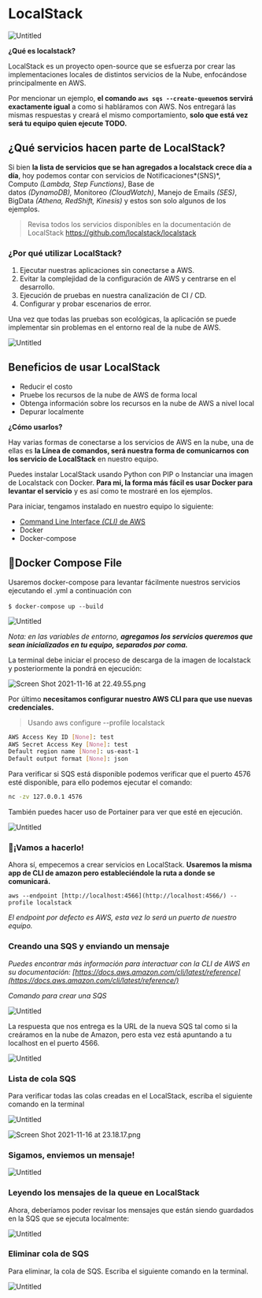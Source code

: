 # LocalStack

![Untitled](files/Untitled.png)

**¿Qué es localstack?**

LocalStack es un proyecto open-source que se esfuerza por crear las implementaciones locales de distintos servicios de la Nube, enfocándose principalmente en AWS.

Por mencionar un ejemplo, **el comando `aws sqs --create-queue`nos servirá exactamente igual** a como si habláramos con AWS. Nos entregará las mismas respuestas y creará el mismo comportamiento, **solo que está vez será tu equipo quien ejecute TODO.**

## **¿Qué servicios hacen parte de LocalStack?**

Si bien **la lista de servicios que se han agregados a localstack crece día a día**, hoy podemos contar con servicios de Notificaciones*(SNS)*, Computo *(Lambda, Step Functions)*, Base de datos *(DynamoDB),* Monitoreo *(CloudWatch)*, Manejo de Emails *(SES)*, BigData *(Athena, RedShift, Kinesis)* y estos son solo algunos de los ejemplos.

> Revisa todos los servicios disponibles en la documentación de LocalStack https://github.com/localstack/localstack
> 

### ¿Por qué utilizar LocalStack?

1. Ejecutar nuestras aplicaciones sin conectarse a AWS.
2. Evitar la complejidad de la configuración de AWS y centrarse en el desarrollo.
3. Ejecución de pruebas en nuestra canalización de CI / CD.
4. Configurar y probar escenarios de error.

Una vez que todas las pruebas son ecológicas, la aplicación se puede implementar sin problemas en el entorno real de la nube de AWS.

![Untitled](files/Untitled%201.png)

## Beneficios de usar LocalStack

- Reducir el costo
- Pruebe los recursos de la nube de AWS de forma local
- Obtenga información sobre los recursos en la nube de AWS a nivel local
- Depurar localmente

**¿Cómo usarlos?**

Hay varias formas de conectarse a los servicios de AWS en la nube, una de ellas es **la Línea de comandos, será nuestra forma de comunicarnos con los servicio de LocalStack** en nuestro equipo.

Puedes instalar LocalStack usando Python con PIP o Instanciar una imagen de Localstack con Docker. **Para mi, la forma más fácil es usar Docker para levantar el servicio** y es así como te mostraré en los ejemplos.

Para iniciar, tengamos instalado en nuestro equipo lo siguiente:

- [Command Line Interface *(CLI)* de AWS](https://aws.amazon.com/es/cli/)
- Docker
- Docker-compose

## **📁Docker Compose File**

Usaremos docker-compose para levantar fácilmente nuestros servicios ejecutando el .yml a continuación con 

`$ docker-compose up --build` 

![Untitled](files/Untitled%202.png)

*Nota: en las variables de entorno, **agregamos los servicios queremos que sean inicializados en tu equipo, separados por coma.***

La terminal debe iniciar el proceso de descarga de la imagen de localstack y posteriormente la pondrá en ejecución:

![Screen Shot 2021-11-16 at 22.49.55.png](files/Screen_Shot_2021-11-16_at_22.49.55.png)

Por último **necesitamos configurar nuestro AWS CLI para que use nuevas credenciales.**

> Usando aws configure --profile localstack
> 

```bash
AWS Access Key ID [None]: test
AWS Secret Access Key [None]: test
Default region name [None]: us-east-1
Default output format [None]: json
```

Para verificar si SQS está disponible podemos verificar que el puerto 4576 esté disponible, para ello podemos ejecutar el comando:

```bash
nc -zv 127.0.0.1 4576
```

También puedes hacer uso de Portainer para ver que esté en ejecución. 

![Untitled](files/Untitled%203.png)

### **🎉¡Vamos a hacerlo!**

Ahora sí, empecemos a crear servicios en LocalStack. **Usaremos la misma app de CLI de amazon pero estableciéndole la ruta a donde se comunicará.**

`aws --endpoint [http://localhost:4566](http://localhost:4566/) --profile localstack` 

*El endpoint por defecto es AWS, esta vez lo será un puerto de nuestro equipo.*

### **Creando una SQS y enviando un mensaje**

*Puedes encontrar más información para interactuar con la CLI de AWS en su documentación: [https://docs.aws.amazon.com/cli/latest/reference](https://docs.aws.amazon.com/cli/latest/reference/)*

*Comando para crear una SQS*

![Untitled](files/Untitled%204.png)

La respuesta que nos entrega es la URL de la nueva SQS tal como si la creáramos en la nube de Amazon, pero esta vez está apuntando a tu localhost en el puerto 4566.

![Untitled](files/Untitled%205.png)

### Lista de cola SQS

Para verificar todas las colas creadas en el LocalStack, escriba el siguiente comando en la terminal

![Untitled](files/Untitled%206.png)

![Screen Shot 2021-11-16 at 23.18.17.png](files/Screen_Shot_2021-11-16_at_23.18.17.png)

### **Sigamos, enviemos un mensaje!**

![Untitled](files/Untitled%207.png)

### **Leyendo los mensajes de la queue en LocalStack**

Ahora, deberíamos poder revisar los mensajes que están siendo guardados en la SQS que se ejecuta localmente:

![Untitled](files/Untitled%208.png)

### Eliminar cola de SQS

Para eliminar, la cola de SQS. Escriba el siguiente comando en la terminal.

![Untitled](files/Untitled%209.png)